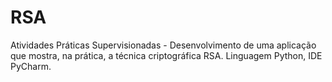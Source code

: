 # RSA
Atividades Práticas Supervisionadas - Desenvolvimento de uma aplicação que mostra, na prática, a técnica criptográfica RSA.
Linguagem Python, IDE PyCharm.
